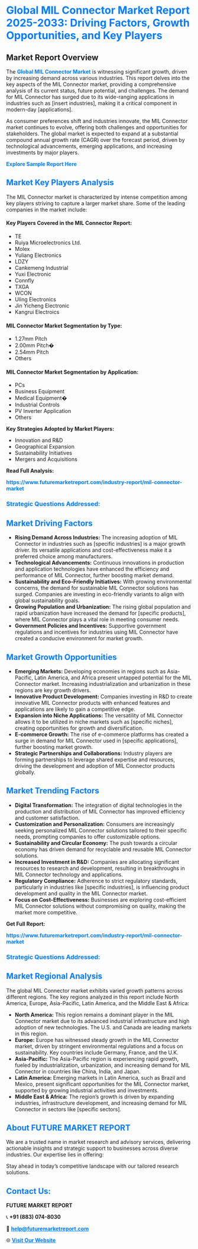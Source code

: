 <h1 style="color: #007BFF;">Global MIL Connector Market Report 2025-2033: Driving Factors, Growth Opportunities, and Key Players</h1>

<section id="overview">
<h2>Market Report Overview</h2>
<p>The <a href="https://www.futuremarketreport.com/industry-report/mil-connector-market" style="color: #007BFF; text-decoration: none;"><strong>Global MIL Connector Market</strong></a> is witnessing significant growth, driven by increasing demand across various industries. This report delves into the key aspects of the MIL Connector market, providing a comprehensive analysis of its current status, future potential, and challenges. The demand for MIL Connector has surged due to its wide-ranging applications in industries such as [insert industries], making it a critical component in modern-day [applications].</p>
<p>As consumer preferences shift and industries innovate, the MIL Connector market continues to evolve, offering both challenges and opportunities for stakeholders. The global market is expected to expand at a substantial compound annual growth rate (CAGR) over the forecast period, driven by technological advancements, emerging applications, and increasing investments by major players.</p>
</section>

<section id="overview">
<p><a href="https://www.futuremarketreport.com/request-sample/reportId=86417" style="color: #007BFF; text-decoration: none;"><strong>Explore Sample Report Here</strong></a></p>
</section>

<section id="key-players">
<h2 style="color: #007BFF;">Market Key Players Analysis</h2>
<p>The MIL Connector market is characterized by intense competition among key players striving to capture a larger market share. Some of the leading companies in the market include:</p>
<h4>Key Players Covered in the MIL Connector Report:</h4>
<ul><li>TE</li><li>Ruiya Microelectronics Ltd.</li><li>Molex</li><li>Yuliang Electronics</li><li>LDZY</li><li>Cankemeng Industrial</li><li>Yuxi Electronic</li><li>Connfly</li><li>TXGA</li><li>WCON</li><li>Uling Electronics</li><li>Jin Yicheng Electronic</li><li>Kangrui Electroics</li></ul>
<h4>MIL Connector Market Segmentation by Type:</h4>
<ul><li>1.27mm Pitch</li><li>2.00mm Pitch�</li><li>2.54mm Pitch</li><li>Others</li></ul>

<h4>MIL Connector Market Segmentation by Application:</h4>
<ul><li>PCs</li><li>Business Equipment</li><li>Medical Equipment�</li><li>Industrial Controls</li><li>PV Inverter Application</li><li>Others</li></ul>
<p><strong>Key Strategies Adopted by Market Players:</strong></p>
<ul>
<li>Innovation and R&D</li>
<li>Geographical Expansion</li>
<li>Sustainability Initiatives</li>
<li>Mergers and Acquisitions</li>
</ul>
</section>

<section>
<p><strong>Read Full Analysis: </strong></p><a href="https://www.futuremarketreport.com/industry-report/mil-connector-market" style="color: #007BFF; text-decoration: none;"><strong>https://www.futuremarketreport.com/industry-report/mil-connector-market</strong></a>
<h3 style="color: #007BFF;">Strategic Questions Addressed:</h3>
</section>

<section id="driving-factors">
<h2 style="color: #007BFF;">Market Driving Factors</h2>
<ul>
<li><strong>Rising Demand Across Industries:</strong> The increasing adoption of MIL Connector in industries such as [specific industries] is a major growth driver. Its versatile applications and cost-effectiveness make it a preferred choice among manufacturers.</li>
<li><strong>Technological Advancements:</strong> Continuous innovations in production and application technologies have enhanced the efficiency and performance of MIL Connector, further boosting market demand.</li>
<li><strong>Sustainability and Eco-Friendly Initiatives:</strong> With growing environmental concerns, the demand for sustainable MIL Connector solutions has surged. Companies are investing in eco-friendly variants to align with global sustainability goals.</li>
<li><strong>Growing Population and Urbanization:</strong> The rising global population and rapid urbanization have increased the demand for [specific products], where MIL Connector plays a vital role in meeting consumer needs.</li>
<li><strong>Government Policies and Incentives:</strong> Supportive government regulations and incentives for industries using MIL Connector have created a conducive environment for market growth.</li>
</ul>
</section>

<section id="growth-opportunities">
<h2 style="color: #007BFF;">Market Growth Opportunities</h2>
<ul>
<li><strong>Emerging Markets:</strong> Developing economies in regions such as Asia-Pacific, Latin America, and Africa present untapped potential for the MIL Connector market. Increasing industrialization and urbanization in these regions are key growth drivers.</li>
<li><strong>Innovative Product Development:</strong> Companies investing in R&D to create innovative MIL Connector products with enhanced features and applications are likely to gain a competitive edge.</li>
<li><strong>Expansion into Niche Applications:</strong> The versatility of MIL Connector allows it to be utilized in niche markets such as [specific niches], creating opportunities for growth and diversification.</li>
<li><strong>E-commerce Growth:</strong> The rise of e-commerce platforms has created a surge in demand for MIL Connector used in [specific applications], further boosting market growth.</li>
<li><strong>Strategic Partnerships and Collaborations:</strong> Industry players are forming partnerships to leverage shared expertise and resources, driving the development and adoption of MIL Connector products globally.</li>
</ul>
</section>

<section id="trending-factors">
<h2 style="color: #007BFF;">Market Trending Factors</h2>
<ul>
<li><strong>Digital Transformation:</strong> The integration of digital technologies in the production and distribution of MIL Connector has improved efficiency and customer satisfaction.</li>
<li><strong>Customization and Personalization:</strong> Consumers are increasingly seeking personalized MIL Connector solutions tailored to their specific needs, prompting companies to offer customizable options.</li>
<li><strong>Sustainability and Circular Economy:</strong> The push towards a circular economy has driven demand for recyclable and reusable MIL Connector solutions.</li>
<li><strong>Increased Investment in R&D:</strong> Companies are allocating significant resources to research and development, resulting in breakthroughs in MIL Connector technology and applications.</li>
<li><strong>Regulatory Compliance:</strong> Adherence to strict regulatory standards, particularly in industries like [specific industries], is influencing product development and quality in the MIL Connector market.</li>
<li><strong>Focus on Cost-Effectiveness:</strong> Businesses are exploring cost-efficient MIL Connector solutions without compromising on quality, making the market more competitive.</li>
</ul>
</section>

<section>
<p><strong>Get Full Report: </strong></p><a href="https://www.futuremarketreport.com/industry-report/mil-connector-market" style="color: #007BFF; text-decoration: none;"><strong>https://www.futuremarketreport.com/industry-report/mil-connector-market</strong></a>
<h3 style="color: #007BFF;">Strategic Questions Addressed:</h3>
</section>


<section id="regional-analysis">
<h2 style="color: #007BFF;">Market Regional Analysis</h2>
<p>The global MIL Connector market exhibits varied growth patterns across different regions. The key regions analyzed in this report include North America, Europe, Asia-Pacific, Latin America, and the Middle East & Africa:</p>
<ul>
<li><strong>North America:</strong> This region remains a dominant player in the MIL Connector market due to its advanced industrial infrastructure and high adoption of new technologies. The U.S. and Canada are leading markets in this region.</li>
<li><strong>Europe:</strong> Europe has witnessed steady growth in the MIL Connector market, driven by stringent environmental regulations and a focus on sustainability. Key countries include Germany, France, and the U.K.</li>
<li><strong>Asia-Pacific:</strong> The Asia-Pacific region is experiencing rapid growth, fueled by industrialization, urbanization, and increasing demand for MIL Connector in countries like China, India, and Japan.</li>
<li><strong>Latin America:</strong> Emerging markets in Latin America, such as Brazil and Mexico, present significant opportunities for the MIL Connector market, supported by growing industrial activities and investments.</li>
<li><strong>Middle East & Africa:</strong> The region’s growth is driven by expanding industries, infrastructure development, and increasing demand for MIL Connector in sectors like [specific sectors].</li>
</ul>
</section>

<footer>
<h2 style="color: #007BFF;">About FUTURE MARKET REPORT</h2>
<p>We are a trusted name in market research and advisory services, delivering actionable insights and strategic support to businesses across diverse industries. Our expertise lies in offering:</p>

<p>Stay ahead in today’s competitive landscape with our tailored research solutions.</p>

<h2 style="color: #007BFF;">Contact Us:</h2>
<p><strong>FUTURE MARKET REPORT</strong></p>
<p>📞 <strong>+91 (883) 074-8030</strong></p>
<p>📧 <strong><a href="mailto:help@futuremarketreport.com" style="color: #007BFF;">help@futuremarketreport.com</a></strong></p>
<p>🌐 <strong><a href="https://www.futuremarketreport.com/" style="color: #007BFF;">Visit Our Website</a></strong></p>
</footer>